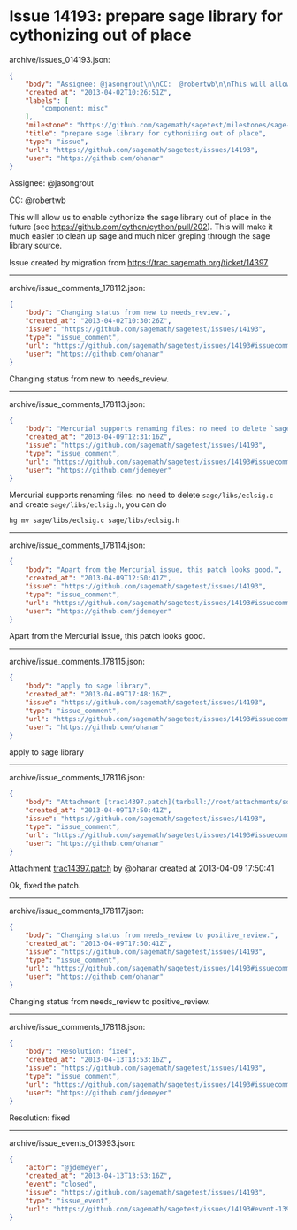 # Issue 14193: prepare sage library for cythonizing out of place

archive/issues_014193.json:
```json
{
    "body": "Assignee: @jasongrout\n\nCC:  @robertwb\n\nThis will allow us to enable cythonize the sage library out of place in the future (see https://github.com/cython/cython/pull/202). This will make it much easier to clean up sage and much nicer greping through the sage library source.\n\nIssue created by migration from https://trac.sagemath.org/ticket/14397\n\n",
    "created_at": "2013-04-02T10:26:51Z",
    "labels": [
        "component: misc"
    ],
    "milestone": "https://github.com/sagemath/sagetest/milestones/sage-5.10",
    "title": "prepare sage library for cythonizing out of place",
    "type": "issue",
    "url": "https://github.com/sagemath/sagetest/issues/14193",
    "user": "https://github.com/ohanar"
}
```
Assignee: @jasongrout

CC:  @robertwb

This will allow us to enable cythonize the sage library out of place in the future (see https://github.com/cython/cython/pull/202). This will make it much easier to clean up sage and much nicer greping through the sage library source.

Issue created by migration from https://trac.sagemath.org/ticket/14397





---

archive/issue_comments_178112.json:
```json
{
    "body": "Changing status from new to needs_review.",
    "created_at": "2013-04-02T10:30:26Z",
    "issue": "https://github.com/sagemath/sagetest/issues/14193",
    "type": "issue_comment",
    "url": "https://github.com/sagemath/sagetest/issues/14193#issuecomment-178112",
    "user": "https://github.com/ohanar"
}
```

Changing status from new to needs_review.



---

archive/issue_comments_178113.json:
```json
{
    "body": "Mercurial supports renaming files: no need to delete `sage/libs/eclsig.c` and create `sage/libs/eclsig.h`, you can do\n\n```\nhg mv sage/libs/eclsig.c sage/libs/eclsig.h\n```\n",
    "created_at": "2013-04-09T12:31:16Z",
    "issue": "https://github.com/sagemath/sagetest/issues/14193",
    "type": "issue_comment",
    "url": "https://github.com/sagemath/sagetest/issues/14193#issuecomment-178113",
    "user": "https://github.com/jdemeyer"
}
```

Mercurial supports renaming files: no need to delete `sage/libs/eclsig.c` and create `sage/libs/eclsig.h`, you can do

```
hg mv sage/libs/eclsig.c sage/libs/eclsig.h
```




---

archive/issue_comments_178114.json:
```json
{
    "body": "Apart from the Mercurial issue, this patch looks good.",
    "created_at": "2013-04-09T12:50:41Z",
    "issue": "https://github.com/sagemath/sagetest/issues/14193",
    "type": "issue_comment",
    "url": "https://github.com/sagemath/sagetest/issues/14193#issuecomment-178114",
    "user": "https://github.com/jdemeyer"
}
```

Apart from the Mercurial issue, this patch looks good.



---

archive/issue_comments_178115.json:
```json
{
    "body": "apply to sage library",
    "created_at": "2013-04-09T17:48:16Z",
    "issue": "https://github.com/sagemath/sagetest/issues/14193",
    "type": "issue_comment",
    "url": "https://github.com/sagemath/sagetest/issues/14193#issuecomment-178115",
    "user": "https://github.com/ohanar"
}
```

apply to sage library



---

archive/issue_comments_178116.json:
```json
{
    "body": "Attachment [trac14397.patch](tarball://root/attachments/some-uuid/ticket14397/trac14397.patch) by @ohanar created at 2013-04-09 17:50:41\n\nOk, fixed the patch.",
    "created_at": "2013-04-09T17:50:41Z",
    "issue": "https://github.com/sagemath/sagetest/issues/14193",
    "type": "issue_comment",
    "url": "https://github.com/sagemath/sagetest/issues/14193#issuecomment-178116",
    "user": "https://github.com/ohanar"
}
```

Attachment [trac14397.patch](tarball://root/attachments/some-uuid/ticket14397/trac14397.patch) by @ohanar created at 2013-04-09 17:50:41

Ok, fixed the patch.



---

archive/issue_comments_178117.json:
```json
{
    "body": "Changing status from needs_review to positive_review.",
    "created_at": "2013-04-09T17:50:41Z",
    "issue": "https://github.com/sagemath/sagetest/issues/14193",
    "type": "issue_comment",
    "url": "https://github.com/sagemath/sagetest/issues/14193#issuecomment-178117",
    "user": "https://github.com/ohanar"
}
```

Changing status from needs_review to positive_review.



---

archive/issue_comments_178118.json:
```json
{
    "body": "Resolution: fixed",
    "created_at": "2013-04-13T13:53:16Z",
    "issue": "https://github.com/sagemath/sagetest/issues/14193",
    "type": "issue_comment",
    "url": "https://github.com/sagemath/sagetest/issues/14193#issuecomment-178118",
    "user": "https://github.com/jdemeyer"
}
```

Resolution: fixed



---

archive/issue_events_013993.json:
```json
{
    "actor": "@jdemeyer",
    "created_at": "2013-04-13T13:53:16Z",
    "event": "closed",
    "issue": "https://github.com/sagemath/sagetest/issues/14193",
    "type": "issue_event",
    "url": "https://github.com/sagemath/sagetest/issues/14193#event-13993"
}
```
